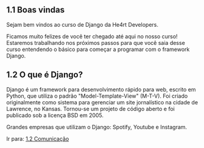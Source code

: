 ## 1.1 Boas vindas

Sejam bem vindos ao curso de Django da He4rt Developers.

Ficamos muito felizes de você ter chegado até aqui no nosso curso! Estaremos trabalhando nos próximos passos
para que você saia desse curso entendendo o básico para começar a programar com o framework Django.

## 1.2 O que é Django?

Django é um framework para desenvolvimento rápido para web, escrito em Python, que utiliza o padrão "Model-Template-View" (M-T-V).
Foi criado originalmente como sistema para gerenciar um site jornalístico na cidade de Lawrence, no Kansas. Tornou-se um projeto de código aberto e foi publicado sob a licença BSD em 2005.

Grandes empresas que utilizam o Django: Spotify, Youtube e Instagram.

Ir para: [1.2 Comunicação](2-Comunicacao.md)